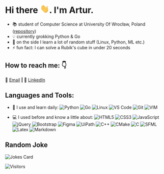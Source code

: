 
# Hi there <img src="https://raw.githubusercontent.com/arturJan4/arturJan4/master/wave.gif" width="30px">. I'm Artur.

- :books: student of Computer Science at University Of Wrocław, Poland ([repository](https://github.com/arturJan4/University))
- :bulb: currently grokking Python & Go
- :snake: on the side I learn a lot of random stuff (Linux, Python, ML etc.)
- ⚡ fun fact: I can solve a Rubik's cube in under 20 seconds 

## How to reach me: :point_down:
:email: [Email][email] **|** 
:office: [LinkedIn][linkedin]

[email]: mailto:arturjankowskigm@gmail.com
[linkedin]: http://linkedin.com/in/artur-jankowski-0a26231b4

## Languages and Tools:
- 🚀 I use and learn daily:
  ![Python](https://img.shields.io/badge/-Python-8fcfd1?style=plastic&logo=Python)
  ![Go](https://img.shields.io/badge/-Go-E34F26?style=plastic&logo=go&logoColor=white)
  ![Linux](https://img.shields.io/badge/Linux-black?style=plastic&logo=linux)
  ![VS Code](https://img.shields.io/badge/-VS%20Code-007ACC?style=plastic&logo=visual-studio-code)
  ![Git](https://img.shields.io/badge/-Git-black?style=plastic&logo=git)
  ![VIM](https://img.shields.io/badge/-VIM-E34F26?style=plastic&logo=vim)


- 💻 I used before and know a little about:
  ![HTML5](https://img.shields.io/badge/-HTML5-E34F26?style=plastic&logo=html5&logoColor=white)
  ![CSS3](https://img.shields.io/badge/-CSS3-1572B6?style=plastic&logo=css3)
  ![JavaScript](https://img.shields.io/badge/-JavaScript-black?style=plastic&logo=javascript)
  ![jQuery](https://img.shields.io/badge/Jquery%20-%230769AD.svg?&style=plastic&logo=jquery&logoColor=white)
  ![Bootstrap](https://img.shields.io/badge/Bootstrap%20-%23563D7C.svg?&style=plastic&logo=bootstrap&logoColor=white)
  ![Figma](https://img.shields.io/badge/Figma%20-%23F24E1E.svg?&style=plastic&logo=figma&logoColor=white)
  ![UiPath](https://img.shields.io/badge/-%23%20UiPath-black?style=plastic&logo=)
  ![C++](https://img.shields.io/badge/C%2B%2B-00599C?style=plastic&logo=c%2B%2B&logoColor=white)
  ![CMake](https://img.shields.io/badge/-CMake-black?style=plastic&logo=CMake&logoColor=white)
  ![C](https://img.shields.io/badge/-C-E34F26?style=plastic&logo=c)
  ![SFML](https://img.shields.io/badge/-SFML-black?style=plastic&logo=SFML)
  ![Latex](https://img.shields.io/badge/Latex%20-%23008080.svg?&style=plastic&logo=latex&logoColor=white)
  ![Markdown](https://img.shields.io/badge/Markdown-%23000000.svg?&style=plastic&logo=markdown&logoColor=white)

<!-- 
TODO:broken
## My Stats
[Artur's GitHub stats](https://github-readme-stats.vercel.app/api?username=arturJan4&show_icons=true&theme=radical&hide=issues,contribs&include_all_commits=true)
-->
## Random Joke
![Jokes Card](https://readme-jokes.vercel.app/api?theme=vue-dark)

![Visitors](https://api.visitorbadge.io/api/visitors?path=arturJan4&countColor=%23263759)
